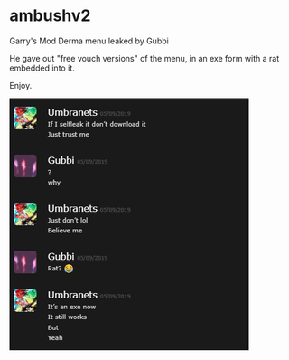 # ambushv2
Garry's Mod Derma menu leaked by Gubbi

He gave out "free vouch versions" of the menu, in an exe form with a rat embedded into it. 

Enjoy.

![alt text](https://raw.githubusercontent.com/Gubbi099/ambushv2/master/umbra.PNG)

